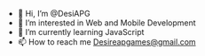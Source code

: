 - 👋 Hi, I’m @DesiAPG
- 👀 I’m interested in Web and Mobile Development
- 🌱 I’m currently learning JavaScript
- 📫 How to reach me Desireapgames@gmail.com

<!---
DesiAPG/DesiAPG is a ✨ special ✨ repository because its `README.md` (this file) appears on your GitHub profile.
You can click the Preview link to take a look at your changes.
--->
